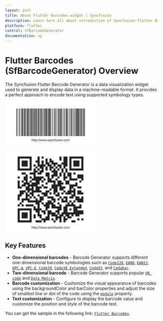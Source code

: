 ```yaml
---
layout: post
title: About Flutter Barcodes widget | Syncfusion
description: Learn here all about introduction of Syncfusion Flutter Barcodes (SfBarcodeGenerator) widget, its features, and more.
platform: flutter
control: SfBarcodeGenerator
documentation: ug
---
```


# Flutter Barcodes (SfBarcodeGenerator) Overview

The Syncfusion Flutter Barcode Generator is a data visualization widget used to generate and display data in a machine-readable format. It provides a perfect approach to encode text using supported symbology types.

![Overview flutter barcode](images/getting-started/overview1.jpg)

![Overview flutter QR Code](images/getting-started/getting_started3.jpg)

## Key Features

* **One-dimensional barcodes** - Barcode Generator supports different one-dimensional barcode symbologies such as [`Code128`](https://pub.dev/documentation/syncfusion_flutter_barcodes/latest/barcodes/Code128-class.html), [`EAN8`](https://pub.dev/documentation/syncfusion_flutter_barcodes/latest/barcodes/EAN8-class.html), [`EAN13`](https://pub.dev/documentation/syncfusion_flutter_barcodes/latest/barcodes/EAN13-class.html), [`UPC-A`](https://pub.dev/documentation/syncfusion_flutter_barcodes/latest/barcodes/UPCA-class.html), [`UPC-E`](https://pub.dev/documentation/syncfusion_flutter_barcodes/latest/barcodes/UPCE-class.html), [`Code39`](https://pub.dev/documentation/syncfusion_flutter_barcodes/latest/barcodes/Code39-class.html), [`Code39 Extended`](https://pub.dev/documentation/syncfusion_flutter_barcodes/latest/barcodes/Code39Extended-class.html), [`Code93`](https://pub.dev/documentation/syncfusion_flutter_barcodes/latest/barcodes/Code93-class.html), and [`Codabar`](https://pub.dev/documentation/syncfusion_flutter_barcodes/latest/barcodes/Codabar-class.html). 
* **Two-dimensional barcode** - Barcode Generator supports popular [`QR code`](https://pub.dev/documentation/syncfusion_flutter_barcodes/latest/barcodes/QRCode-class.html) and [`Data Matrix`](https://pub.dev/documentation/syncfusion_flutter_barcodes/latest/barcodes/DataMatrix-class.html).
* **Barcode customization** - Customize the visual appearance of barcodes using the backgroundColor and barColor properties and adjust the size of smallest line or dot of the code using the [`module`](https://pub.dev/documentation/syncfusion_flutter_barcodes/latest/barcodes/Symbology/module.html) property.
* **Text customization** - Configure to display the barcode value and customize the position and style of the barcode text.

You can get the sample in the following link: [`Flutter Barcodes`](https://github.com/syncfusion/flutter-examples).